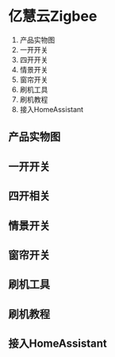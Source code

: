 # 亿慧云Zigbee

1. 产品实物图
2. 一开开关
3. 四开开关
4. 情景开关
5. 窗帘开关
6. 刷机工具
7. 刷机教程
8. 接入HomeAssistant

## 产品实物图

## 一开开关

## 四开相关

## 情景开关

## 窗帘开关

## 刷机工具

## 刷机教程

## 接入HomeAssistant



